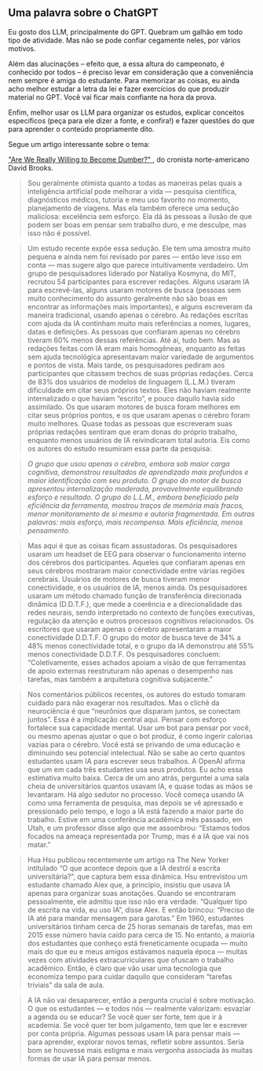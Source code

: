 ## Uma palavra sobre o ChatGPT

Eu gosto dos LLM, principalmente do GPT. Quebram um galhão em todo tipo de atividade.
Mas não se pode confiar cegamente neles, por vários motivos.

Além das alucinações – efeito que, a essa altura do
campeonato, é conhecido por todos – é preciso levar em consideração que a conveniência nem sempre é amiga do estudante.
Para memorizar as coisas, eu ainda acho melhor estudar a letra da lei e fazer exercícios do que produzir material no GPT.
Você vai ficar mais confiante na hora da prova.

Enfim, melhor usar os LLM para organizar os estudos, explicar conceitos específicos
(peça para ele dizer a fonte, e confira!) e
fazer questões do que para aprender o conteúdo
propriamente dito.  

Segue um artigo interessante sobre o tema:

<a href="https://www.nytimes.com/2025/07/03/opinion/aritificial-intelligence-education.html?unlocked_article_code=1.Uk8.78Ww.u5zC9KabN5Ue&smid=url-share" target="_blank">
"Are We Really Willing to Become Dumber?"
</a>, do cronista norte-americano David Brooks.

> Sou geralmente otimista quanto a todas as maneiras pelas quais a inteligência artificial pode melhorar a vida — pesquisa científica, diagnósticos médicos, tutoria e meu uso favorito no momento, planejamento de viagens. Mas ela também oferece uma sedução maliciosa: excelência sem esforço. Ela dá às pessoas a ilusão de que podem ser boas em pensar sem trabalho duro, e me desculpe, mas isso não é possível.

> Um estudo recente expõe essa sedução. Ele tem uma amostra muito pequena e ainda nem foi revisado por pares — então leve isso em conta — mas sugere algo que parece intuitivamente verdadeiro.
Um grupo de pesquisadores liderado por Nataliya Kosmyna, do MIT, recrutou 54 participantes para escrever redações. Alguns usaram IA para escrevê-las, alguns usaram motores de busca (pessoas sem muito conhecimento do assunto geralmente não são boas em encontrar as informações mais importantes), e alguns escreveram da maneira tradicional, usando apenas o cérebro. As redações escritas com ajuda da IA continham muito mais referências a nomes, lugares, datas e definições. As pessoas que confiaram apenas no cérebro tiveram 60% menos dessas referências. Até aí, tudo bem.
Mas as redações feitas com IA eram mais homogêneas, enquanto as feitas sem ajuda tecnológica apresentavam maior variedade de argumentos e pontos de vista. Mais tarde, os pesquisadores pediram aos participantes que citassem trechos de suas próprias redações. Cerca de 83% dos usuários de modelos de linguagem (L.L.M.) tiveram dificuldade em citar seus próprios textos. Eles não haviam realmente internalizado o que haviam “escrito”, e pouco daquilo havia sido assimilado. Os que usaram motores de busca foram melhores em citar seus próprios pontos, e os que usaram apenas o cérebro foram muito melhores.
Quase todas as pessoas que escreveram suas próprias redações sentiram que eram donas do próprio trabalho, enquanto menos usuários de IA reivindicaram total autoria. Eis como os autores do estudo resumiram essa parte da pesquisa:

> _O grupo que usou apenas o cérebro, embora sob maior carga cognitiva, demonstrou resultados de aprendizado mais profundos e maior identificação com seu produto. O grupo do motor de busca apresentou internalização moderada, provavelmente equilibrando esforço e resultado. O grupo do L.L.M., embora beneficiado pela eficiência da ferramenta, mostrou traços de memória mais fracos, menor monitoramento de si mesmo e autoria fragmentada.
Em outras palavras: mais esforço, mais recompensa. Mais eficiência, menos pensamento._

> Mas aqui é que as coisas ficam assustadoras. Os pesquisadores usaram um headset de EEG para observar o funcionamento interno dos cérebros dos participantes. Aqueles que confiaram apenas em seus cérebros mostraram maior conectividade entre várias regiões cerebrais. Usuários de motores de busca tiveram menor conectividade, e os usuários de IA, menos ainda.
Os pesquisadores usaram um método chamado função de transferência direcionada dinâmica (D.D.T.F.), que mede a coerência e a direcionalidade das redes neurais, sendo interpretado no contexto de funções executivas, regulação da atenção e outros processos cognitivos relacionados. Os escritores que usaram apenas o cérebro apresentaram a maior conectividade D.D.T.F. O grupo do motor de busca teve de 34% a 48% menos conectividade total, e o grupo da IA demonstrou até 55% menos conectividade D.D.T.F.
Os pesquisadores concluem: “Coletivamente, esses achados apoiam a visão de que ferramentas de apoio externas reestruturam não apenas o desempenho nas tarefas, mas também a arquitetura cognitiva subjacente.”

> Nos comentários públicos recentes, os autores do estudo tomaram cuidado para não exagerar nos resultados. Mas o clichê da neurociência é que “neurônios que disparam juntos, se conectam juntos”. Essa é a implicação central aqui. Pensar com esforço fortalece sua capacidade mental. Usar um bot para pensar por você, ou mesmo apenas ajustar o que o bot produz, é como ingerir calorias vazias para o cérebro. Você está se privando de uma educação e diminuindo seu potencial intelectual.
> Não se sabe ao certo quantos estudantes usam IA para escrever seus trabalhos. A OpenAI afirma que um em cada três estudantes usa seus produtos. Eu acho essa estimativa muito baixa. Cerca de um ano atrás, perguntei a uma sala cheia de universitários quantos usavam IA, e quase todas as mãos se levantaram. Há algo sedutor no processo. Você começa usando IA como uma ferramenta de pesquisa, mas depois se vê apressado e pressionado pelo tempo, e logo a IA está fazendo a maior parte do trabalho. Estive em uma conferência acadêmica mês passado, em Utah, e um professor disse algo que me assombrou: “Estamos todos focados na ameaça representada por Trump, mas é a IA que vai nos matar.”

> Hua Hsu publicou recentemente um artigo na The New Yorker intitulado “O que acontece depois que a IA destrói a escrita universitária?”, que captura bem essa dinâmica. Hsu entrevistou um estudante chamado Alex que, a princípio, insistiu que usava IA apenas para organizar suas anotações. Quando se encontraram pessoalmente, ele admitiu que isso não era verdade. “Qualquer tipo de escrita na vida, eu uso IA”, disse Alex. E então brincou: “Preciso de IA até para mandar mensagem para garotas.”
> Em 1960, estudantes universitários tinham cerca de 25 horas semanais de tarefas, mas em 2015 esse número havia caído para cerca de 15. No entanto, a maioria dos estudantes que conheço está freneticamente ocupada — muito mais do que eu e meus amigos estávamos naquela época — muitas vezes com atividades extracurriculares que ofuscam o trabalho acadêmico. Então, é claro que vão usar uma tecnologia que economiza tempo para cuidar daquilo que consideram “tarefas triviais” da sala de aula.

> A IA não vai desaparecer, então a pergunta crucial é sobre motivação. O que os estudantes — e todos nós — realmente valorizam: esvaziar a agenda ou se educar? Se você quer ser forte, tem que ir à academia. Se você quer ter bom julgamento, tem que ler e escrever por conta própria. Algumas pessoas usam IA para pensar mais — para aprender, explorar novos temas, refletir sobre assuntos. Seria bom se houvesse mais estigma e mais vergonha associada às muitas formas de usar IA para pensar menos.
